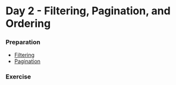 # Day 2 - Filtering, Pagination, and Ordering

### Preparation
- [Filtering](http://www.django-rest-framework.org/api-guide/filtering/)
- [Pagination](http://www.django-rest-framework.org/api-guide/pagination/)

### Exercise